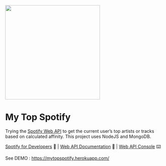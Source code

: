 <img src="https://developer.spotify.com/images/logos/s4d/black.svg" width="300" />

# My Top Spotify

Trying the [Spotify Web API](https://developer.spotify.com/documentation/web-api/) to get the current user’s top artists or tracks based on calculated affinity.
This project uses NodeJS and MongoDB.

[Spotify for Developers](https://developer.spotify.com/) 🌈 | [Web API Documentation](https://developer.spotify.com/documentation/web-api/) 📖 | [Web API Console](https://developer.spotify.com/console/) ⌨️

See DEMO : https://mytopspotify.herokuapp.com/
